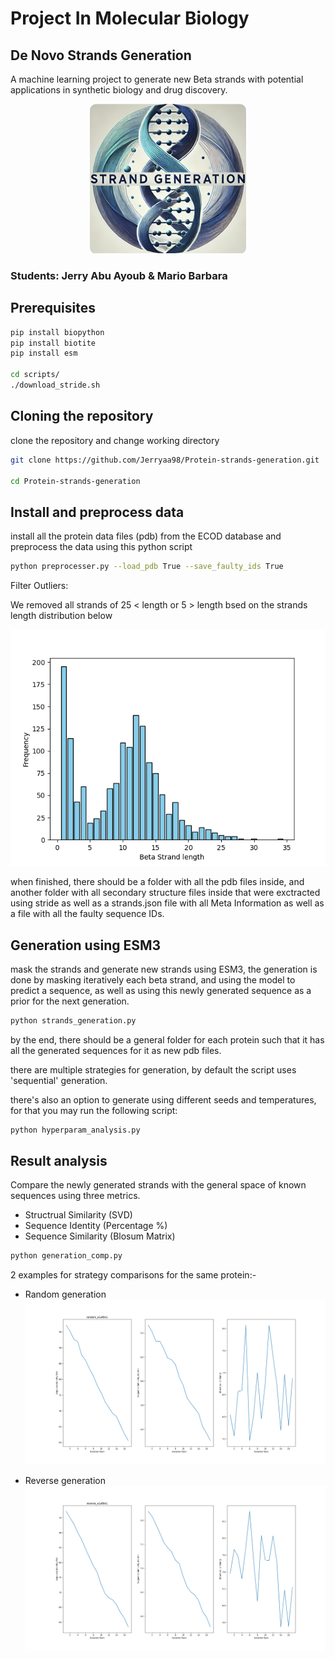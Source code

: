 # Project In Molecular Biology

## De Novo Strands Generation

A machine learning project to generate new Beta strands with potential applications in synthetic biology and drug discovery.

<p align="center">
  <img src="https://github.com/Jerryaa98/Protein-strands-generation/blob/master/images/actuallogo.png" />
</p>

### Students: Jerry Abu Ayoub & Mario Barbara


## Prerequisites
```bash
pip install biopython
pip install biotite
pip install esm

cd scripts/
./download_stride.sh
```

## Cloning the repository

clone the repository and change working directory

```bash
git clone https://github.com/Jerryaa98/Protein-strands-generation.git

cd Protein-strands-generation
```

## Install and preprocess data

install all the protein data files (pdb) from the ECOD database and preprocess the data using this python script

```bash
python preprocesser.py --load_pdb True --save_faulty_ids True
```

Filter Outliers:

We removed all strands of  25 < length or 5 > length bsed on the strands length distribution below


![BetaStrandLength.png](images/BetaStrandLength.png)

when finished, there should be a folder with all the pdb files inside, and another folder with all secondary structure files inside that were exctracted using stride as well as a strands.json file with all Meta Information as well as a file with all the faulty sequence IDs.


## Generation using ESM3

mask the strands and generate new strands using ESM3, the generation is done by masking iteratively each beta strand, and using the model to predict a sequence, as well as using this newly generated sequence as a prior for the next generation. 

```bash
python strands_generation.py
```

by the end, there should be a general folder for each protein such that it has all the generated sequences for it as new pdb files.

there are multiple strategies for generation, by default the script uses 'sequential' generation.

there's also an option to generate using different seeds and temperatures, for that you may run the following script:

```bash
python hyperparam_analysis.py
```

## Result analysis

Compare the newly generated strands with the general space of known sequences using three metrics.

- Structrual Similarity (SVD)
- Sequence Identity (Percentage %)
- Sequence Similarity (Blosum Matrix)
  
```bash
python generation_comp.py
```

2 examples for strategy comparisons for the same protein:-
- Random generation
![e1af6A1.png](comparison_results/random_comparison/e1af6A1.png)

- Reverse generation
![e1af6A1.png](comparison_results/reverse_comparison/e1af6A1.png)